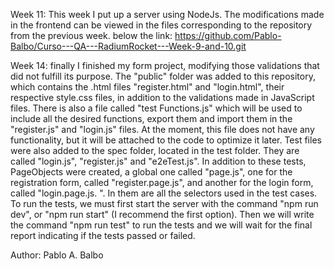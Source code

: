 Week 11:
This week I put up a server using NodeJs.
The modifications made in the frontend can be viewed in the files corresponding to the repository from the previous week. below the link:
https://github.com/Pablo-Balbo/Curso---QA---RadiumRocket---Week-9-and-10.git

Week 14:
finally I finished my form project, modifying those validations that did not fulfill its purpose.
The "public" folder was added to this repository, which contains the .html files "register.html" and "login.html", their respective style.css files, in addition to the validations made in JavaScript files.
There is also a file called "test Functions.js" which will be used to include all the desired functions, export them and import them in the "register.js" and "login.js" files. At the moment, this file does not have any functionality, but it will be attached to the code to optimize it later.
Test files were also added to the spec folder, located in the test folder. They are called "login.js", "register.js" and "e2eTest.js".
In addition to these tests, PageObjects were created, a global one called "page.js", one for the registration form, called "register.page.js", and another for the login form, called "login.page.js. ". In them are all the selectors used in the test cases.
To run the tests, we must first start the server with the command "npm run dev", or "npm run start" (I recommend the first option). Then we will write the command "npm run test" to run the tests and we will wait for the final report indicating if the tests passed or failed.

Author: Pablo A. Balbo